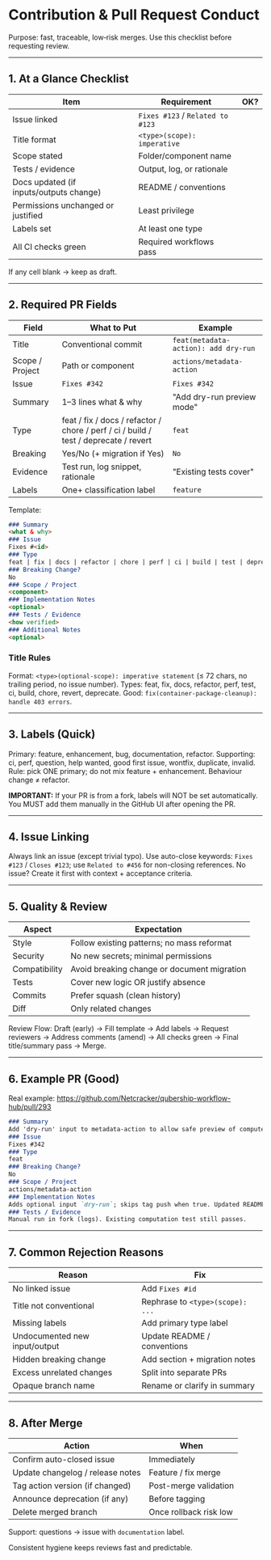 # Contribution & Pull Request Conduct

Purpose: fast, traceable, low‑risk merges. Use this checklist before requesting review.

---
## 1. At a Glance Checklist
| Item | Requirement | OK? |
|------|-------------|-----|
| Issue linked | `Fixes #123` / `Related to #123` | |
| Title format | `<type>(scope): imperative` | |
| Scope stated | Folder/component name | |
| Tests / evidence | Output, log, or rationale | |
| Docs updated (if inputs/outputs change) | README / conventions | |
| Permissions unchanged or justified | Least privilege | |
| Labels set | At least one type | |
| All CI checks green | Required workflows pass | |

If any cell blank → keep as draft.

---
## 2. Required PR Fields
| Field | What to Put | Example |
|-------|-------------|---------|
| Title | Conventional commit | `feat(metadata-action): add dry-run` |
| Scope / Project | Path or component | `actions/metadata-action` |
| Issue | `Fixes #342` | `Fixes #342` |
| Summary | 1–3 lines what & why | "Add dry-run preview mode" |
| Type | feat / fix / docs / refactor / chore / perf / ci / build / test / deprecate / revert | `feat` |
| Breaking | Yes/No (+ migration if Yes) | `No` |
| Evidence | Test run, log snippet, rationale | "Existing tests cover" |
| Labels | One+ classification label | `feature` |

Template:
```md
### Summary
<what & why>
### Issue
Fixes #<id>
### Type
feat | fix | docs | refactor | chore | perf | ci | build | test | deprecate | revert
### Breaking Change?
No
### Scope / Project
<component>
### Implementation Notes
<optional>
### Tests / Evidence
<how verified>
### Additional Notes
<optional>
```

### Title Rules
Format: `<type>(optional-scope): imperative statement` (≤ 72 chars, no trailing period, no issue number).
Types: feat, fix, docs, refactor, perf, test, ci, build, chore, revert, deprecate.
Good: `fix(container-package-cleanup): handle 403 errors`.

---

## 3. Labels (Quick)
Primary: feature, enhancement, bug, documentation, refactor.
Supporting: ci, perf, question, help wanted, good first issue, wontfix, duplicate, invalid.
Rule: pick ONE primary; do not mix feature + enhancement. Behaviour change ≠ refactor.

**IMPORTANT:** If your PR is from a fork, labels will NOT be set automatically. You MUST add them manually in the GitHub UI after opening the PR.

---
## 4. Issue Linking
Always link an issue (except trivial typo). Use auto-close keywords:
`Fixes #123` / `Closes #123`; use `Related to #456` for non-closing references.
No issue? Create it first with context + acceptance criteria.

---
## 5. Quality & Review
| Aspect | Expectation |
|--------|-------------|
| Style | Follow existing patterns; no mass reformat |
| Security | No new secrets; minimal permissions |
| Compatibility | Avoid breaking change or document migration |
| Tests | Cover new logic OR justify absence |
| Commits | Prefer squash (clean history) |
| Diff | Only related changes |

Review Flow: Draft (early) → Fill template → Add labels → Request reviewers → Address comments (amend) → All checks green → Final title/summary pass → Merge.

---
## 6. Example PR (Good)
Real example: https://github.com/Netcracker/qubership-workflow-hub/pull/293
```md
### Summary
Add 'dry-run' input to metadata-action to allow safe preview of computed tags.
### Issue
Fixes #342
### Type
feat
### Breaking Change?
No
### Scope / Project
actions/metadata-action
### Implementation Notes
Adds optional input `dry-run`; skips tag push when true. Updated README.
### Tests / Evidence
Manual run in fork (logs). Existing computation test still passes.
```

---
## 7. Common Rejection Reasons
| Reason | Fix |
|--------|-----|
| No linked issue | Add `Fixes #id` |
| Title not conventional | Rephrase to `<type>(scope): ...` |
| Missing labels | Add primary type label |
| Undocumented new input/output | Update README / conventions |
| Hidden breaking change | Add section + migration notes |
| Excess unrelated changes | Split into separate PRs |
| Opaque branch name | Rename or clarify in summary |

---
## 8. After Merge
| Action | When |
|--------|------|
| Confirm auto-closed issue | Immediately |
| Update changelog / release notes | Feature / fix merge |
| Tag action version (if changed) | Post-merge validation |
| Announce deprecation (if any) | Before tagging |
| Delete merged branch | Once rollback risk low |

Support: questions → issue with `documentation` label.

Consistent hygiene keeps reviews fast and predictable.
